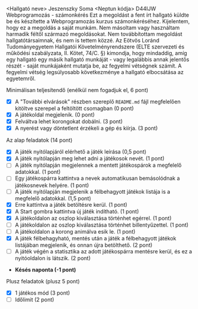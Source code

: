 <Hallgató neve>  Jeszenszky Soma
<Neptun kódja>  D44IJW
Webprogramozás - számonkérés
Ezt a megoldást a fent írt hallgató küldte be és készítette a Webprogramozás kurzus számonkéréséhez.
Kijelentem, hogy ez a megoldás a saját munkám. Nem másoltam vagy használtam harmadik féltől 
származó megoldásokat. Nem továbbítottam megoldást hallgatótársaimnak, és nem is tettem közzé. 
Az Eötvös Loránd Tudományegyetem Hallgatói Követelményrendszere 
(ELTE szervezeti és működési szabályzata, II. Kötet, 74/C. §) kimondja, hogy mindaddig, 
amíg egy hallgató egy másik hallgató munkáját - vagy legalábbis annak jelentős részét - 
saját munkájaként mutatja be, az fegyelmi vétségnek számít. 
A fegyelmi vétség legsúlyosabb következménye a hallgató elbocsátása az egyetemről.

Minimálisan teljesítendő (enélkül nem fogadjuk el, 6 pont)

- [x] A "További elvárások" részben szereplő `README.md` fájl megfelelően kitöltve szerepel a feltöltött csomagban (0 pont)
- [x] A játékoldal megjelenik. (0 pont)
- [x] Felváltva lehet korongokat dobálni. (3 pont)
- [x] A nyerést vagy döntetlent érzékeli a gép és kiírja. (3 pont)

Az alap feladatok (14 pont)

- [x] A játék nyitólapjáról elérhető a játék leírása (0,5 pont)
- [x] A játék nyitólapján meg lehet adni a játékosok nevét. (1 pont)
- [ ] A játék nyitólapján megjelennek a mentett játékospárok a megfelelő adatokkal. (1 pont)
- [ ] Egy játékospárra kattintva a nevek automatikusan bemásolódnak a játékosnevek helyére. (1 pont)
- [ ] A játék nyitólapján megjelenik a félbehagyott játékok listája is a megfelelő adatokkal. (1,5 pont)
- [x] Erre kattintva a játék betöltésre kerül. (1 pont)
- [x] A Start gombra kattintva új játék indítható. (1 pont)
- [x] A játékoldalon az oszlop kiválasztása történhet egérrel. (1 pont)
- [ ] A játékoldalon az oszlop kiválasztása történhet billentyűzettel. (1 pont)
- [ ] A játékoldalon a korong animálva esik le. (1 pont)
- [x] A játék félbehagyható, mentés után a játék a félbehagyott játékok listájában megjelenik, és onnan újra betölthető. (2 pont)
- [ ] A játék végén a statisztika az adott játékospárra mentésre kerül, és ez a nyitóoldalon is látszik. (2 pont)
- **Késés naponta (-1 pont)**

Plusz feladatok (plusz 5 pont)

- [x] 1 játékos mód (3 pont)
- [ ] Időlimit (2 pont)
